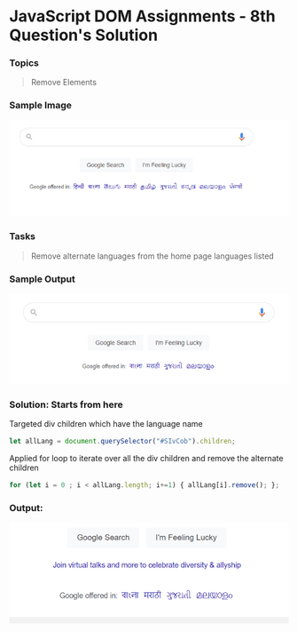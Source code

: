 # JavaScript DOM Assignments - 8th Question's Solution

### **Topics**
>Remove Elements

### **Sample Image**
![Sample image](./sample%20pics%20of%20dom%20assignments/Pic14.png)

### **Tasks** 
>Remove alternate languages from the home page languages listed

### **Sample Output**
![Sample Output](./sample%20pics%20of%20dom%20assignments/Pic15.png)

### **Solution:** Starts from here

Targeted div children  which have the language name 
```javascript  
let allLang = document.querySelector("#SIvCob").children;
```

Applied for loop to iterate over all the div children and remove the alternate children
```javascript
for (let i = 0 ; i < allLang.length; i+=1) { allLang[i].remove(); };
```

### **Output:**

![Output of 08 js dom ](./outputs%20photo%20of%20dom%20assignments/Output_08_js_dom.PNG)